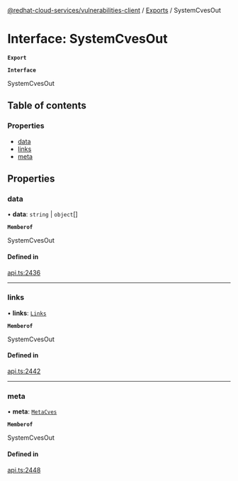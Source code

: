 [@redhat-cloud-services/vulnerabilities-client](../README.md) / [Exports](../modules.md) / SystemCvesOut

# Interface: SystemCvesOut

**`Export`**

**`Interface`**

SystemCvesOut

## Table of contents

### Properties

- [data](SystemCvesOut.md#data)
- [links](SystemCvesOut.md#links)
- [meta](SystemCvesOut.md#meta)

## Properties

### data

• **data**: `string` \| `object`[]

**`Memberof`**

SystemCvesOut

#### Defined in

[api.ts:2436](https://github.com/RedHatInsights/javascript-clients/blob/master/packages/vulnerabilities/git-api/api.ts#L2436)

___

### links

• **links**: [`Links`](Links.md)

**`Memberof`**

SystemCvesOut

#### Defined in

[api.ts:2442](https://github.com/RedHatInsights/javascript-clients/blob/master/packages/vulnerabilities/git-api/api.ts#L2442)

___

### meta

• **meta**: [`MetaCves`](MetaCves.md)

**`Memberof`**

SystemCvesOut

#### Defined in

[api.ts:2448](https://github.com/RedHatInsights/javascript-clients/blob/master/packages/vulnerabilities/git-api/api.ts#L2448)
